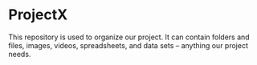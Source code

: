 # ProjectX
This repository is used to organize our project. It can contain folders and files, images, videos, spreadsheets, and data sets – anything our project needs. 
